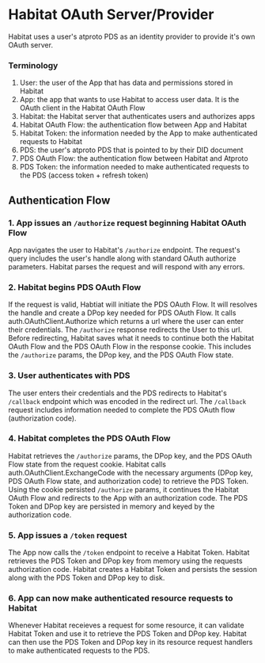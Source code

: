 # Habitat OAuth Server/Provider

Habitat uses a user's atproto PDS as an identity provider to provide it's own OAuth server. 

### Terminology
1. User: the user of the App that has data and permissions stored in Habitat 
1. App: the app that wants to use Habitat to access user data. It is the OAuth client in the Habitat OAuth Flow
1. Habitat: the Habitat server that authenticates users and authorizes apps 
1. Habitat OAuth Flow: the authentication flow between App and Habitat
1. Habitat Token: the information needed by the App to make authenticated requests to Habitat
1. PDS: the user's atproto PDS that is pointed to by their DID document
1. PDS OAuth Flow: the authentication flow between Habitat and Atproto
1. PDS Token: the information needed to make authenticated requests to the PDS (access token + refresh token)


## Authentication Flow
### 1. App issues an `/authorize` request beginning Habitat OAuth Flow
App navigates the user to Habitat's `/authorize` endpoint.
The request's query includes the user's handle along with standard OAuth authorize parameters.
Habitat parses the request and will respond with any errors.

### 2. Habitat begins PDS OAuth Flow 
If the request is valid, Habtiat will initiate the PDS OAuth Flow.
It will resolves the handle and create a DPop key needed for PDS OAuth Flow.
It calls auth.OAuthClient.Authorize which returns a url where the user can enter their credentials.
The `/authorize` response redirects the User to this url. 
Before redirecting, Habitat saves what it needs to continue both the Habitat OAuth Flow and the PDS OAuth Flow in the response cookie.
This includes the `/authorize` params, the DPop key, and the PDS OAuth Flow state.

### 3. User authenticates with PDS 
The user enters their credentials and the PDS redirects to Habitat's `/callback` endpoint which was encoded in the redirect url. 
The `/callback` request includes information needed to complete the PDS OAuth flow (authorization code).

### 4. Habitat completes the PDS OAuth Flow
Habitat retrieves the `/authorize` params, the DPop key, and the PDS OAuth Flow state from the request cookie.
Habitat calls auth.OAuthClient.ExchangeCode with the necessary arguments (DPop key, PDS OAuth Flow state, and authorization code) to retrieve the PDS Token.
Using the cookie persisted `/authorize` params, it continues the Habitat OAuth Flow and redirects to the App with an authorization code.
The PDS Token and DPop key are persisted in memory and keyed by the authorization code.

### 5. App issues a `/token` request
The App now calls the `/token` endpoint to receive a Habitat Token.
Habitat retrieves the PDS Token and DPop key from memory using the requests authorization code.
Habitat creates a Habitat Token and persists the session along with the PDS Token and DPop key to disk.

### 6. App can now make authenticated resource requests to Habitat
Whenever Habitat receieves a request for some resource, it can validate Habitat Token and use it to retrieve the PDS Token and DPop key. 
Habitat can then use the PDS Token and DPop key in its resource request handlers to make authenticated requests to the PDS.
